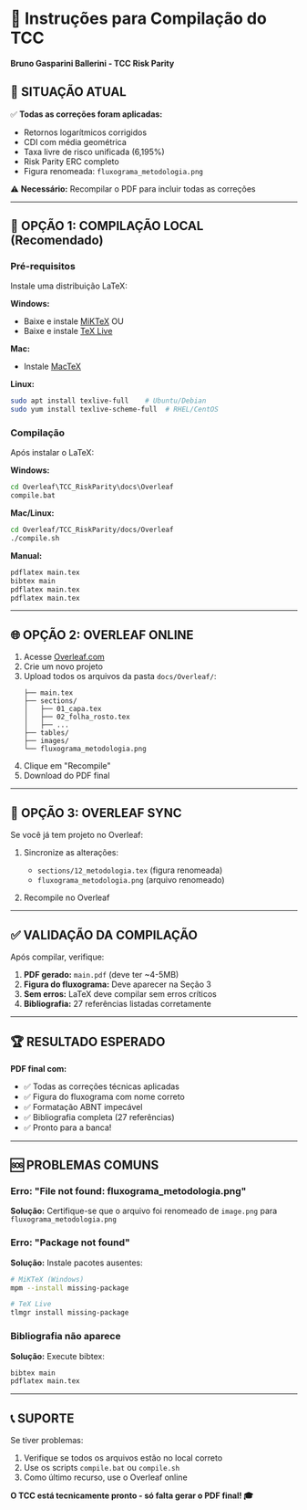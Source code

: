 # 📄 Instruções para Compilação do TCC

**Bruno Gasparini Ballerini - TCC Risk Parity**

## 🎯 SITUAÇÃO ATUAL

✅ **Todas as correções foram aplicadas:**
- Retornos logarítmicos corrigidos
- CDI com média geométrica  
- Taxa livre de risco unificada (6,195%)
- Risk Parity ERC completo
- Figura renomeada: `fluxograma_metodologia.png`

⚠️ **Necessário:** Recompilar o PDF para incluir todas as correções

---

## 🚀 OPÇÃO 1: COMPILAÇÃO LOCAL (Recomendado)

### Pré-requisitos
Instale uma distribuição LaTeX:

**Windows:**
- Baixe e instale [MiKTeX](https://miktex.org/download) OU
- Baixe e instale [TeX Live](https://tug.org/texlive/)

**Mac:**
- Instale [MacTeX](https://tug.org/mactex/)

**Linux:**
```bash
sudo apt install texlive-full    # Ubuntu/Debian
sudo yum install texlive-scheme-full  # RHEL/CentOS
```

### Compilação
Após instalar o LaTeX:

**Windows:**
```cmd
cd Overleaf\TCC_RiskParity\docs\Overleaf
compile.bat
```

**Mac/Linux:**
```bash
cd Overleaf/TCC_RiskParity/docs/Overleaf
./compile.sh
```

**Manual:**
```bash
pdflatex main.tex
bibtex main
pdflatex main.tex  
pdflatex main.tex
```

---

## 🌐 OPÇÃO 2: OVERLEAF ONLINE

1. Acesse [Overleaf.com](https://overleaf.com)
2. Crie um novo projeto
3. Upload todos os arquivos da pasta `docs/Overleaf/`:
   ```
   ├── main.tex
   ├── sections/
   │   ├── 01_capa.tex
   │   ├── 02_folha_rosto.tex
   │   ├── ...
   ├── tables/
   ├── images/
   └── fluxograma_metodologia.png
   ```
4. Clique em "Recompile"
5. Download do PDF final

---

## 🔄 OPÇÃO 3: OVERLEAF SYNC

Se você já tem projeto no Overleaf:

1. Sincronize as alterações:
   - `sections/12_metodologia.tex` (figura renomeada)
   - `fluxograma_metodologia.png` (arquivo renomeado)

2. Recompile no Overleaf

---

## ✅ VALIDAÇÃO DA COMPILAÇÃO

Após compilar, verifique:

1. **PDF gerado:** `main.pdf` (deve ter ~4-5MB)
2. **Figura do fluxograma:** Deve aparecer na Seção 3
3. **Sem erros:** LaTeX deve compilar sem erros críticos
4. **Bibliografia:** 27 referências listadas corretamente

---

## 🏆 RESULTADO ESPERADO

**PDF final com:**
- ✅ Todas as correções técnicas aplicadas
- ✅ Figura do fluxograma com nome correto
- ✅ Formatação ABNT impecável
- ✅ Bibliografia completa (27 referências)
- ✅ Pronto para a banca!

---

## 🆘 PROBLEMAS COMUNS

### Erro: "File not found: fluxograma_metodologia.png"
**Solução:** Certifique-se que o arquivo foi renomeado de `image.png` para `fluxograma_metodologia.png`

### Erro: "Package not found"
**Solução:** Instale pacotes ausentes:
```bash
# MiKTeX (Windows)
mpm --install missing-package

# TeX Live
tlmgr install missing-package
```

### Bibliografia não aparece
**Solução:** Execute bibtex:
```bash
bibtex main
pdflatex main.tex
```

---

## 📞 SUPORTE

Se tiver problemas:
1. Verifique se todos os arquivos estão no local correto
2. Use os scripts `compile.bat` ou `compile.sh`
3. Como último recurso, use o Overleaf online

**O TCC está tecnicamente pronto - só falta gerar o PDF final! 🎓**